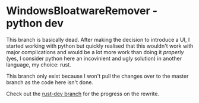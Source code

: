 # WindowsBloatwareRemover - python dev
This branch is basically dead. After making the decision to introduce a UI, I started working with python but quickly realised that this wouldn't work with major complications and would be a lot more work than doing it *properly* (yes, I consider python here an incovinient and ugly solution) in another language, my choice: rust.

This branch only exist because I won't pull the changes over to the master branch as the code here isn't done. 

Check out the [rust-dev branch](https://github.com/J-onasJones/WindowsBloatwareRemover/tree/rust-dev) for the progress on the rewrite.
